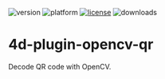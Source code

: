 ![version](https://img.shields.io/badge/version-18%2B-EB8E5F)
![platform](https://img.shields.io/static/v1?label=platform&message=mac-intel%20|%20mac-arm%20|%20win-64&color=blue)
[![license](https://img.shields.io/github/license/miyako/4d-plugin-opencv-qr)](LICENSE)
![downloads](https://img.shields.io/github/downloads/miyako/4d-plugin-opencv-qr/total)

# 4d-plugin-opencv-qr
Decode QR code with OpenCV.

